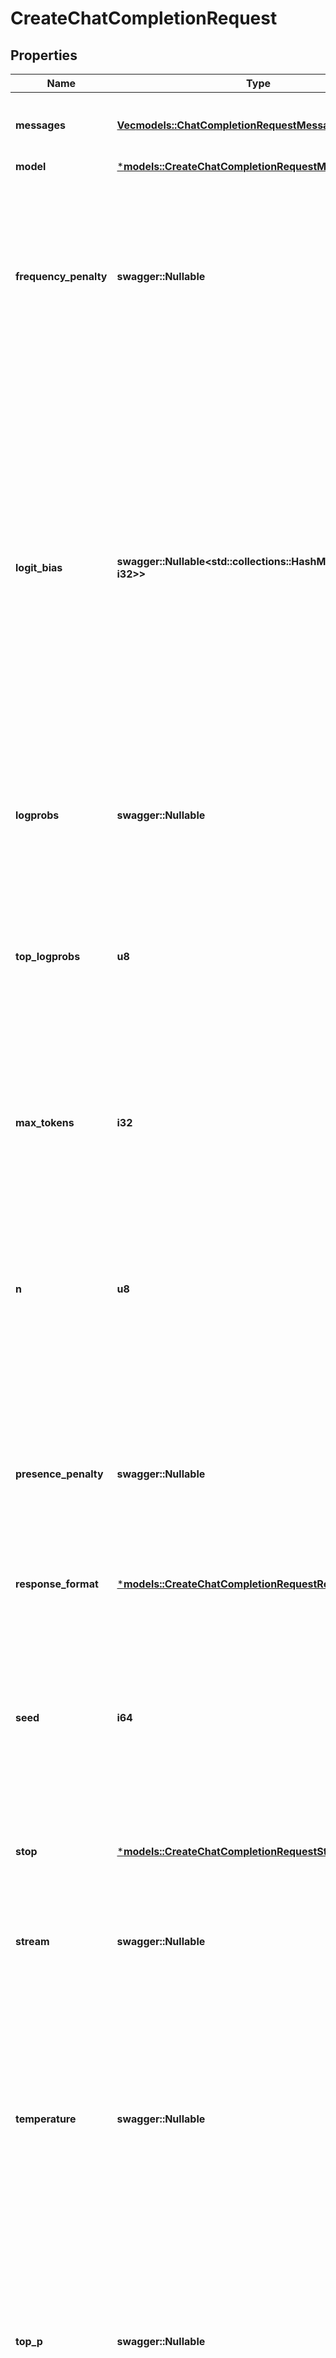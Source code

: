 # CreateChatCompletionRequest

## Properties
Name | Type | Description | Notes
------------ | ------------- | ------------- | -------------
**messages** | [**Vec<models::ChatCompletionRequestMessage>**](ChatCompletionRequestMessage.md) | A list of messages comprising the conversation so far. [Example Python code](https://cookbook.openai.com/examples/how_to_format_inputs_to_chatgpt_models). | 
**model** | [***models::CreateChatCompletionRequestModel**](CreateChatCompletionRequest_model.md) |  | 
**frequency_penalty** | **swagger::Nullable<f64>** | Number between -2.0 and 2.0. Positive values penalize new tokens based on their existing frequency in the text so far, decreasing the model's likelihood to repeat the same line verbatim.  [See more information about frequency and presence penalties.](/docs/guides/text-generation/parameter-details)  | [optional] [default to Some(swagger::Nullable::Present(0))]
**logit_bias** | **swagger::Nullable<std::collections::HashMap<String, i32>>** | Modify the likelihood of specified tokens appearing in the completion.  Accepts a JSON object that maps tokens (specified by their token ID in the tokenizer) to an associated bias value from -100 to 100. Mathematically, the bias is added to the logits generated by the model prior to sampling. The exact effect will vary per model, but values between -1 and 1 should decrease or increase likelihood of selection; values like -100 or 100 should result in a ban or exclusive selection of the relevant token.  | [optional] [default to None]
**logprobs** | **swagger::Nullable<bool>** | Whether to return log probabilities of the output tokens or not. If true, returns the log probabilities of each output token returned in the `content` of `message`. | [optional] [default to Some(swagger::Nullable::Present(false))]
**top_logprobs** | **u8** | An integer between 0 and 20 specifying the number of most likely tokens to return at each token position, each with an associated log probability. `logprobs` must be set to `true` if this parameter is used. | [optional] [default to None]
**max_tokens** | **i32** | The maximum number of [tokens](/tokenizer) that can be generated in the chat completion.  The total length of input tokens and generated tokens is limited by the model's context length. [Example Python code](https://cookbook.openai.com/examples/how_to_count_tokens_with_tiktoken) for counting tokens.  | [optional] [default to None]
**n** | **u8** | How many chat completion choices to generate for each input message. Note that you will be charged based on the number of generated tokens across all of the choices. Keep `n` as `1` to minimize costs. | [optional] [default to Some(swagger::Nullable::Present(1))]
**presence_penalty** | **swagger::Nullable<f64>** | Number between -2.0 and 2.0. Positive values penalize new tokens based on whether they appear in the text so far, increasing the model's likelihood to talk about new topics.  [See more information about frequency and presence penalties.](/docs/guides/text-generation/parameter-details)  | [optional] [default to Some(swagger::Nullable::Present(0))]
**response_format** | [***models::CreateChatCompletionRequestResponseFormat**](CreateChatCompletionRequest_response_format.md) |  | [optional] [default to None]
**seed** | **i64** | This feature is in Beta. If specified, our system will make a best effort to sample deterministically, such that repeated requests with the same `seed` and parameters should return the same result. Determinism is not guaranteed, and you should refer to the `system_fingerprint` response parameter to monitor changes in the backend.  | [optional] [default to None]
**stop** | [***models::CreateChatCompletionRequestStop**](CreateChatCompletionRequest_stop.md) |  | [optional] [default to None]
**stream** | **swagger::Nullable<bool>** | If set, partial message deltas will be sent, like in ChatGPT. Tokens will be sent as data-only [server-sent events](https://developer.mozilla.org/en-US/docs/Web/API/Server-sent_events/Using_server-sent_events#Event_stream_format) as they become available, with the stream terminated by a `data: [DONE]` message. [Example Python code](https://cookbook.openai.com/examples/how_to_stream_completions).  | [optional] [default to Some(swagger::Nullable::Present(false))]
**temperature** | **swagger::Nullable<f64>** | What sampling temperature to use, between 0 and 2. Higher values like 0.8 will make the output more random, while lower values like 0.2 will make it more focused and deterministic.  We generally recommend altering this or `top_p` but not both.  | [optional] [default to Some(swagger::Nullable::Present(1))]
**top_p** | **swagger::Nullable<f64>** | An alternative to sampling with temperature, called nucleus sampling, where the model considers the results of the tokens with top_p probability mass. So 0.1 means only the tokens comprising the top 10% probability mass are considered.  We generally recommend altering this or `temperature` but not both.  | [optional] [default to Some(swagger::Nullable::Present(1))]
**tools** | [**Vec<models::ChatCompletionTool>**](ChatCompletionTool.md) | A list of tools the model may call. Currently, only functions are supported as a tool. Use this to provide a list of functions the model may generate JSON inputs for. A max of 128 functions are supported.  | [optional] [default to None]
**tool_choice** | [***models::ChatCompletionToolChoiceOption**](ChatCompletionToolChoiceOption.md) |  | [optional] [default to None]
**user** | **String** | A unique identifier representing your end-user, which can help OpenAI to monitor and detect abuse. [Learn more](/docs/guides/safety-best-practices/end-user-ids).  | [optional] [default to None]
**function_call** | [***models::CreateChatCompletionRequestFunctionCall**](CreateChatCompletionRequest_function_call.md) |  | [optional] [default to None]
**functions** | [**Vec<models::ChatCompletionFunctions>**](ChatCompletionFunctions.md) | Deprecated in favor of `tools`.  A list of functions the model may generate JSON inputs for.  | [optional] [default to None]

[[Back to Model list]](../README.md#documentation-for-models) [[Back to API list]](../README.md#documentation-for-api-endpoints) [[Back to README]](../README.md)


